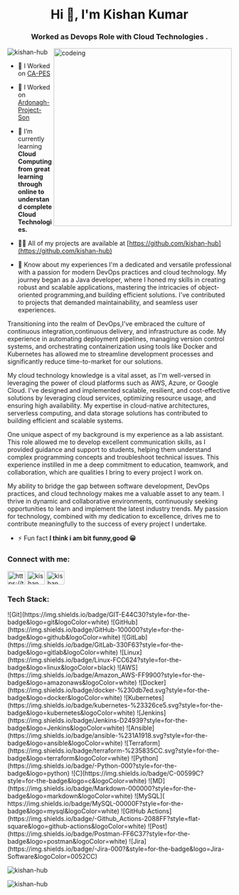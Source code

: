 <h1 align="center">Hi 👋, I'm Kishan Kumar</h1>
<h3 align="center">Worked as Devops Role with  Cloud Technologies .</h3>

<img align="right" alt="codeing" width="400" src="https://www.sarvika.com/wp-content/uploads/2021/03/Backend-Developer-Python-GIF-Dribble.gif"/>

<p align="left"> <img src="https://komarev.com/ghpvc/?username=kishan-hub&label=Profile%20views&color=0e75b6&style=flat" alt="kishan-hub" /> </p>

- 🔭 I Worked on [CA-PES](https://www.curriculumassociates.com/)
- 🔭 I Worked on [Ardonagh-Project-Son](https://www.ardonagh.com/)

- 🌱 I’m currently learning **Cloud Computing from great learning through online to understand complete Cloud Technologies.**

- 👨‍💻 All of my projects are available at [https://github.com/kishan-hub](https://github.com/kishan-hub)

- 📄 Know about my experiences I'm a dedicated and versatile professional with a passion for modern DevOps practices and cloud technology.
 My journey began as a Java developer, where I honed my skills in creating robust and scalable applications,
 mastering the intricacies of object-oriented programming,and building efficient solutions.
 I've contributed to projects that demanded maintainability, and seamless user experiences.

Transitioning into the realm of DevOps,I've embraced the culture of continuous integration,continuous delivery,
 and infrastructure as code. My experience in automating deployment pipelines,
managing version control systems,
and orchestrating containerization using tools like Docker and Kubernetes has allowed me to streamline development processes and significantly reduce time-to-market for our solutions.

My cloud technology knowledge is a vital asset,
as I'm well-versed in leveraging the power of cloud platforms such as AWS,
Azure, or Google Cloud. I've designed and implemented scalable, resilient, and cost-effective solutions by leveraging cloud services,
optimizing resource usage, and ensuring high availability.
 My expertise in cloud-native architectures, serverless computing, and data storage solutions has contributed to building efficient and scalable systems.

One unique aspect of my background is my experience as a lab assistant. 
This role allowed me to develop excellent communication skills, as I provided guidance and support to students,
 helping them understand complex programming concepts and troubleshoot technical issues.
 This experience instilled in me a deep commitment to education, teamwork, and collaboration, which are qualities I bring to every project I work on.

My ability to bridge the gap between software development,
 DevOps practices,
 and cloud technology makes me a valuable asset to any team. 
 I thrive in dynamic and collaborative environments,
 continuously seeking opportunities to learn and implement the latest industry trends. 
 My passion for technology, combined with my dedication to excellence, drives me to contribute meaningfully to the success of every project I undertake.

- ⚡ Fun fact **I think i am bit funny,good 😀**

<h3 align="left">Connect with me:</h3>
<p align="left">
<a href="https://twitter.com/https://twitter.com/kishank49277438" target="blank"><img align="center" src="https://raw.githubusercontent.com/rahuldkjain/github-profile-readme-generator/master/src/images/icons/Social/twitter.svg" alt="https://twitter.com/kishank49277438" height="30" width="40" /></a>
<a href="https://linkedin.com/in/kishan kumar" target="blank"><img align="center" src="https://raw.githubusercontent.com/rahuldkjain/github-profile-readme-generator/master/src/images/icons/Social/linked-in-alt.svg" alt="kishan kumar" height="30" width="40" /></a>
<a href="https://fb.com/kishan kumar" target="blank"><img align="center" src="https://raw.githubusercontent.com/rahuldkjain/github-profile-readme-generator/master/src/images/icons/Social/facebook.svg" alt="kishan kumar" height="30" width="40" /></a>
</p>

<h3 align="left">Tech Stack:</h3>
![Git](https://img.shields.io/badge/GIT-E44C30?style=for-the-badge&logo=git&logoColor=white)
![GitHub](https://img.shields.io/badge/GitHub-100000?style=for-the-badge&logo=github&logoColor=white)
![GitLab](https://img.shields.io/badge/GitLab-330F63?style=for-the-badge&logo=gitlab&logoColor=white)
![Linux](https://img.shields.io/badge/Linux-FCC624?style=for-the-badge&logo=linux&logoColor=black)
![AWS](https://img.shields.io/badge/Amazon_AWS-FF9900?style=for-the-badge&logo=amazonaws&logoColor=white)
![Docker](https://img.shields.io/badge/docker-%230db7ed.svg?style=for-the-badge&logo=docker&logoColor=white)
![Kubernetes](https://img.shields.io/badge/kubernetes-%23326ce5.svg?style=for-the-badge&logo=kubernetes&logoColor=white)
![Jenkins](https://img.shields.io/badge/Jenkins-D24939?style=for-the-badge&logo=Jenkins&logoColor=white)
![Ansible](https://img.shields.io/badge/ansible-%231A1918.svg?style=for-the-badge&logo=ansible&logoColor=white)
![Terraform](https://img.shields.io/badge/terraform-%235835CC.svg?style=for-the-badge&logo=terraform&logoColor=white)
![Python](https://img.shields.io/badge/-Python-000?style=for-the-badge&logo=python)
![C](https://img.shields.io/badge/C-00599C?style=for-the-badge&logo=c&logoColor=white)
![MD](https://img.shields.io/badge/Markdown-000000?style=for-the-badge&logo=markdown&logoColor=white)
![MySQL](	https://img.shields.io/badge/MySQL-00000F?style=for-the-badge&logo=mysql&logoColor=white)
![GitHub Actions](https://img.shields.io/badge/-Github_Actions-2088FF?style=flat-square&logo=github-actions&logoColor=white)
![Post](https://img.shields.io/badge/Postman-FF6C37?style=for-the-badge&logo=postman&logoColor=white)
![Jira](https://img.shields.io/badge/-Jira-000?&style=for-the-badge&logo=Jira-Software&logoColor=0052CC)

<p><img align="center" src="https://github-readme-stats.vercel.app/api/top-langs?username=kishan-hub&show_icons=true&locale=en&layout=compact" alt="kishan-hub" /></p>

<p><img align="center" src="https://github-readme-streak-stats.herokuapp.com/?user=kishan-hub&" alt="kishan-hub" /></p>

